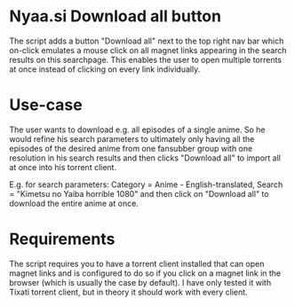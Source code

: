 # Nyaa.si Download all button
The script adds a button "Download all" next to the top right nav bar which on-click emulates
a mouse click on all magnet links appearing in the search results on this searchpage. This
enables the user to open multiple torrents at once instead of clicking on every link individually.

# Use-case
The user wants to download e.g. all episodes of a single anime. So he would refine his search
parameters to ultimately only having all the episodes of the desired anime from one fansubber group with one resolution
in his search results and then clicks "Download all" to import all at once into his torrent client.

E.g. for search parameters: Category = Anime - English-translated, Search = "Kimetsu no Yaiba horrible 1080" and then click 
on "Download all" to download the entire anime at once.

# Requirements
The script requires you to have a torrent client installed that can open magnet links and is configured to do so if you click on 
a magnet link in the browser (which is usually the case by default). I have only tested it with Tixati torrent client, but in
theory it should work with every client.

